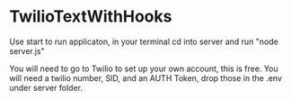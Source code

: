 # TwilioTextWithHooks

Use start to run applicaton, in your terminal cd into server and run "node server.js"

You will need to go to Twilio to set up your own account, this is free.
You will need a twilio number, SID, and an AUTH Token, drop those in the .env 
under server folder.
